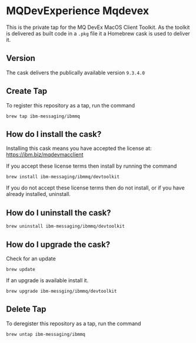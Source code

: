 # MQDevExperience Mqdevex
This is the private tap for the MQ DevEx MacOS Client Toolkit.
As the toolkit is delivered as built code in a `.pkg` file it a 
Homebrew cask is used to deliver it.

## Version
The cask delivers the publically available version `9.3.4.0`

## Create Tap
To register this repository as a tap, run the command

`brew tap ibm-messaging/ibmmq`

## How do I install the cask?
Installing this cask means you have accepted the license at:
https://ibm.biz/mqdevmacclient

If you accept these license terms then install by running the command

`brew install ibm-messaging/ibmmq/devtoolkit`

If you do not accept these license terms then do not install, or if you have already installed, uninstall.   

## How do I uninstall the cask?

`brew uninstall ibm-messaging/ibmmq/devtoolkit`


## How do I upgrade the cask?
Check for an update 

`brew update`

If an upgrade is available install it. 

`brew upgrade ibm-messging/ibmmq/devtoolkit`


## Delete Tap
To deregister this repository as a tap, run the command

`brew untap ibm-messaging/ibmmq`


